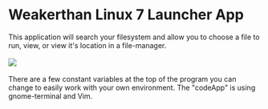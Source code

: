 # Weakerthan Linux 7 Launcher App
This application will search your filesystem and allow you to choose a file to run, view, or view it's location in a file-manager.<br /><br />
<img src="https://weaknetlabs.com/images/launcher-gif.gif"/>
<br /><br />
There are a few constant variables at the top of the program you can change to easily work with your own environment. The "codeApp" is using gnome-terminal and Vim.
